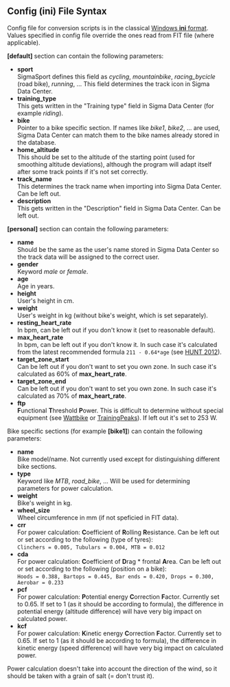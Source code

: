 ## Config (ini) File Syntax

Config file for conversion scripts is in the classical [Windows **ini** format].
Values specified in config file override the ones read from FIT file (where
applicable).

**&#91;default&#93;** section can contain the following parameters:
- **sport**  
  SigmaSport defines this field as _cycling_, _mountainbike_, _racing_bycicle_
  (road bike), _running_, ... This field determines the track icon in Sigma Data
  Center.
- **training_type**  
  This gets written in the "Training type" field in Sigma Data Center (for
  example _riding_).
- **bike**  
  Pointer to a bike specific section. If names like _bike1_, _bike2_, ... are
  used, Sigma Data Center can match them to the bike names already stored in
  the database.
- **home_altitude**  
  This should be set to the altitude of the starting point (used for smoothing
  altitude deviations), although the program will adapt itself after some track
  points if it's not set correctly.
- **track_name**  
  This determines the track name when importing into Sigma Data Center. Can be
  left out.
- **description**  
  This gets written in the "Description" field in Sigma Data Center. Can be left
  out.

**&#91;personal&#93;** section can contain the following parameters:
- **name**  
  Should be the same as the user's name stored in Sigma Data Center so the
  track data will be assigned to the correct user.
- **gender**  
  Keyword _male_ or _female_.
- **age**  
  Age in years.
- **height**  
  User's height in cm.
- **weight**  
  User's weight in kg (without bike's weight, which is set separately).
- **resting_heart_rate**  
  In bpm, can be left out if you don't know it (set to reasonable default).
- **max_heart_rate**  
  In bpm, can be left out if you don't know it. In such case it's calculated
  from the latest recommended formula ```211 - 0.64*age``` (see [HUNT 2012]).
- **target_zone_start**  
  Can be left out if you don't want to set you own zone. In such case it's
  calculated as 60% of **max_heart_rate**.
- **target_zone_end**  
  Can be left out if you don't want to set you own zone. In such case it's
  calculated as 70% of **max_heart_rate**.
- **ftp**  
  **F**unctional **T**hreshold **P**ower. This is difficult to determine
  without special equipment (see [Wattbike] or [TrainingPeaks]). If left out
  it's set to 253 W.

Bike specific sections (for example **&#91;bike1&#93;**) can contain the
following parameters:
- **name**  
  Bike model/name. Not currently used except for distinguishing different bike
  sections.
- **type**  
  Keyword like _MTB_, _road_bike_, ... Will be used for determining parameters
  for power calculation.
- **weight**  
  Bike's weight in kg.
- **wheel_size**  
  Wheel circumference in mm (if not speficied in FIT data).
- **crr**  
  For power calculation: **C**oefficient of **R**olling **R**esistance. Can
  be left out or set according to the following (type of tyres):  
  ```Clinchers = 0.005, Tubulars = 0.004, MTB = 0.012```
- **cda**  
  For power calculation: **C**oefficient of **D**rag * frontal **A**rea. Can
  be left out or set according to the following (position on a bike):  
  ```Hoods = 0.388, Bartops = 0.445, Bar ends = 0.420, Drops = 0.300, Aerobar = 0.233```
- **pcf**  
  For power calculation: **P**otential energy **C**orrection **F**actor.
  Currently set to 0.65. If set to 1 (as it should be according to formula),
  the difference in potential energy (altitude difference) will have very big
  impact on calculated power.
- **kcf**  
  For power calculation: **K**inetic energy **C**orrection **F**actor.
  Currently set to 0.65. If set to 1 (as it should be according to formula),
  the difference in kinetic energy (speed difference) will have very big impact
  on calculated power.

Power calculation doesn't take into account the direction of the wind, so it
should be taken with a grain of salt (= don't trust it).

[Windows **ini** format]: http://en.wikipedia.org/wiki/INI_file
[HUNT 2012]: https://helseforskning.etikkom.no/ikbViewer/Content/345409/NES%20et%20al,%202012_HR_HUNTsms1445[1].pdf
[Wattbike]: https://wattbike.com/uk/functional-threshold-power
[TrainingPeaks]: http://home.trainingpeaks.com/blog/article/what-is-threshold-power